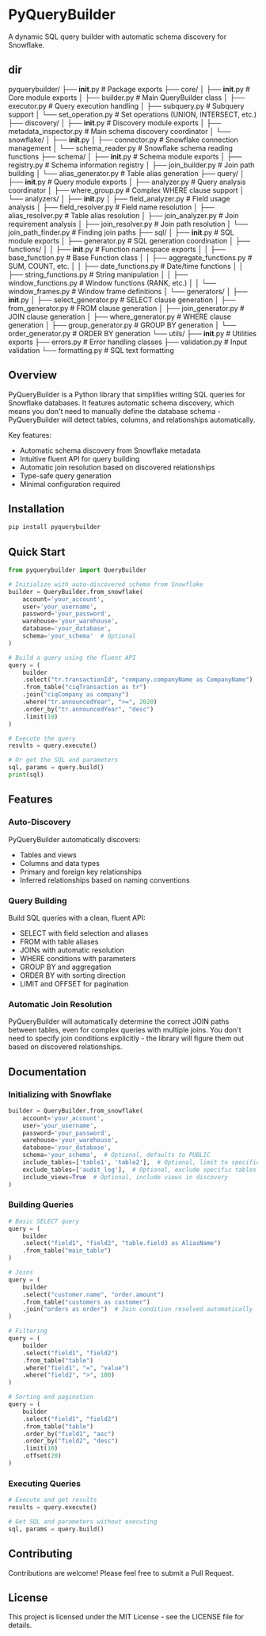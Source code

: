 # PyQueryBuilder

A dynamic SQL query builder with automatic schema discovery for Snowflake.

## dir

pyquerybuilder/
├── __init__.py                # Package exports
├── core/
│   ├── __init__.py            # Core module exports
│   ├── builder.py             # Main QueryBuilder class
│   ├── executor.py            # Query execution handling
│   ├── subquery.py            # Subquery support
│   └── set_operation.py       # Set operations (UNION, INTERSECT, etc.)
├── discovery/
│   ├── __init__.py            # Discovery module exports
│   ├── metadata_inspector.py  # Main schema discovery coordinator
│   └── snowflake/
│       ├── __init__.py
│       ├── connector.py       # Snowflake connection management
│       └── schema_reader.py   # Snowflake schema reading functions
├── schema/
│   ├── __init__.py            # Schema module exports
│   ├── registry.py            # Schema information registry
│   ├── join_builder.py        # Join path building
│   └── alias_generator.py     # Table alias generation
├── query/
│   ├── __init__.py            # Query module exports
│   ├── analyzer.py            # Query analysis coordinator
│   ├── where_group.py         # Complex WHERE clause support
│   └── analyzers/
│       ├── __init__.py
│       ├── field_analyzer.py  # Field usage analysis
│       ├── field_resolver.py  # Field name resolution
│       ├── alias_resolver.py  # Table alias resolution
│       ├── join_analyzer.py   # Join requirement analysis
│       ├── join_resolver.py   # Join path resolution
│       └── join_path_finder.py # Finding join paths
├── sql/
│   ├── __init__.py            # SQL module exports
│   ├── generator.py           # SQL generation coordination
│   ├── functions/
│   │   ├── __init__.py        # Function namespace exports
│   │   ├── base_function.py   # Base Function class
│   │   ├── aggregate_functions.py # SUM, COUNT, etc.
│   │   ├── date_functions.py  # Date/time functions
│   │   ├── string_functions.py # String manipulation
│   │   ├── window_functions.py # Window functions (RANK, etc.)
│   │   └── window_frames.py   # Window frame definitions
│   └── generators/
│       ├── __init__.py
│       ├── select_generator.py # SELECT clause generation
│       ├── from_generator.py  # FROM clause generation
│       ├── join_generator.py  # JOIN clause generation
│       ├── where_generator.py # WHERE clause generation
│       ├── group_generator.py # GROUP BY generation
│       └── order_generator.py # ORDER BY generation
└── utils/
    ├── __init__.py            # Utilities exports
    ├── errors.py              # Error handling classes
    ├── validation.py          # Input validation
    └── formatting.py          # SQL text formatting

## Overview

PyQueryBuilder is a Python library that simplifies writing SQL queries for Snowflake databases. It features automatic schema discovery, which means you don't need to manually define the database schema - PyQueryBuilder will detect tables, columns, and relationships automatically.

Key features:
- Automatic schema discovery from Snowflake metadata
- Intuitive fluent API for query building
- Automatic join resolution based on discovered relationships
- Type-safe query generation
- Minimal configuration required

## Installation

```bash
pip install pyquerybuilder
```

## Quick Start

```python
from pyquerybuilder import QueryBuilder

# Initialize with auto-discovered schema from Snowflake
builder = QueryBuilder.from_snowflake(
    account='your_account',
    user='your_username',
    password='your_password',
    warehouse='your_warehouse',
    database='your_database',
    schema='your_schema'  # Optional
)

# Build a query using the fluent API
query = (
    builder
    .select("tr.transactionId", "company.companyName as CompanyName")
    .from_table("ciqTransaction as tr")
    .join("ciqCompany as company")
    .where("tr.announcedYear", ">=", 2020)
    .order_by("tr.announcedYear", "desc")
    .limit(10)
)

# Execute the query
results = query.execute()

# Or get the SQL and parameters
sql, params = query.build()
print(sql)
```

## Features

### Auto-Discovery

PyQueryBuilder automatically discovers:
- Tables and views
- Columns and data types
- Primary and foreign key relationships
- Inferred relationships based on naming conventions

### Query Building

Build SQL queries with a clean, fluent API:
- SELECT with field selection and aliases
- FROM with table aliases
- JOINs with automatic resolution
- WHERE conditions with parameters
- GROUP BY and aggregation
- ORDER BY with sorting direction
- LIMIT and OFFSET for pagination

### Automatic Join Resolution

PyQueryBuilder will automatically determine the correct JOIN paths between tables, even for complex queries with multiple joins. You don't need to specify join conditions explicitly - the library will figure them out based on discovered relationships.

## Documentation

### Initializing with Snowflake

```python
builder = QueryBuilder.from_snowflake(
    account='your_account',
    user='your_username',
    password='your_password',
    warehouse='your_warehouse',
    database='your_database',
    schema='your_schema',  # Optional, defaults to PUBLIC
    include_tables=['table1', 'table2'],  # Optional, limit to specific tables
    exclude_tables=['audit_log'],  # Optional, exclude specific tables
    include_views=True  # Optional, include views in discovery
)
```

### Building Queries

```python
# Basic SELECT query
query = (
    builder
    .select("field1", "field2", "table.field3 as AliasName")
    .from_table("main_table")
)

# Joins
query = (
    builder
    .select("customer.name", "order.amount")
    .from_table("customers as customer")
    .join("orders as order")  # Join condition resolved automatically
)

# Filtering
query = (
    builder
    .select("field1", "field2")
    .from_table("table")
    .where("field1", "=", "value")
    .where("field2", ">", 100)
)

# Sorting and pagination
query = (
    builder
    .select("field1", "field2")
    .from_table("table")
    .order_by("field1", "asc")
    .order_by("field2", "desc")
    .limit(10)
    .offset(20)
)
```

### Executing Queries

```python
# Execute and get results
results = query.execute()

# Get SQL and parameters without executing
sql, params = query.build()
```

## Contributing

Contributions are welcome! Please feel free to submit a Pull Request.

## License

This project is licensed under the MIT License - see the LICENSE file for details.